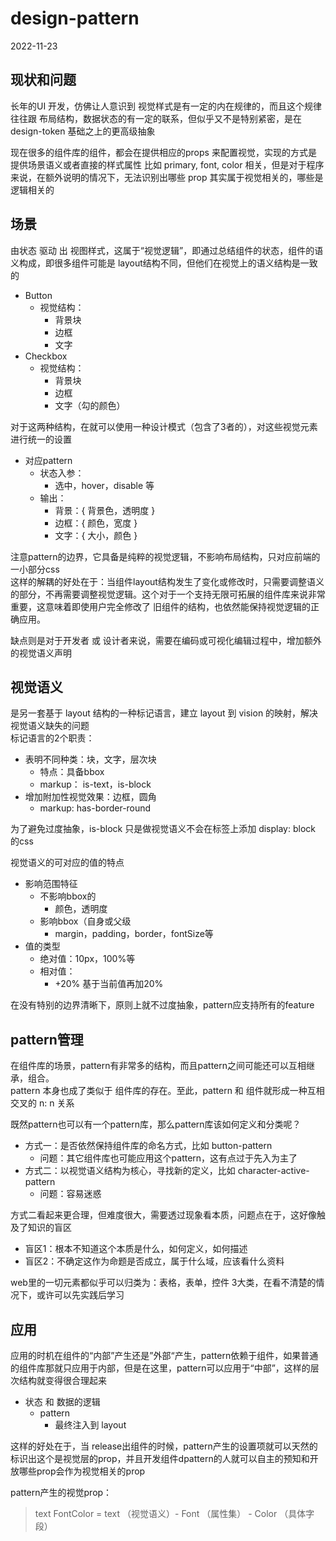 # design-pattern
2022-11-23

## 现状和问题
长年的UI 开发，仿佛让人意识到 视觉样式是有一定的内在规律的，而且这个规律往往跟 布局结构，数据状态的有一定的联系，但似乎又不是特别紧密，是在design-token 基础之上的更高级抽象

现在很多的组件库的组件，都会在提供相应的props 来配置视觉，实现的方式是 提供场景语义或者直接的样式属性 比如 primary,  font, color 相关，但是对于程序来说，在额外说明的情况下，无法识别出哪些 prop 其实属于视觉相关的，哪些是逻辑相关的


## 场景
由状态 驱动 出 视图样式，这属于“视觉逻辑”，即通过总结组件的状态，组件的语义构成，即很多组件可能是 layout结构不同，但他们在视觉上的语义结构是一致的

- Button
   - 视觉结构：
      - 背景块
      - 边框
      - 文字
- Checkbox
   - 视觉结构：	
      - 背景块
      - 边框
      - 文字（勾的颜色）

对于这两种结构，在就可以使用一种设计模式（包含了3者的），对这些视觉元素进行统一的设置

- 对应pattern
   - 状态入参：
      - 选中，hover，disable 等
   - 输出：
      - 背景：{  背景色，透明度 }
      - 边框：{  颜色，宽度 }
      - 文字：{ 大小，颜色 }

注意pattern的边界，它具备是纯粹的视觉逻辑，不影响布局结构，只对应前端的一小部分css<br />这样的解耦的好处在于：当组件layout结构发生了变化或修改时，只需要调整语义的部分，不再需要调整视觉逻辑。这个对于一个支持无限可拓展的组件库来说非常重要，这意味着即使用户完全修改了 旧组件的结构，也依然能保持视觉逻辑的正确应用。

缺点则是对于开发者 或 设计者来说，需要在编码或可视化编辑过程中，增加额外的视觉语义声明

## 视觉语义
是另一套基于 layout 结构的一种标记语言，建立 layout 到 vision 的映射，解决视觉语义缺失的问题<br />标记语言的2个职责：

- 表明不同种类：块，文字，层次块
   - 特点：具备bbox
   - markup： is-text，is-block
- 增加附加性视觉效果：边框，圆角
   - markup: has-border-round

为了避免过度抽象，is-block 只是做视觉语义不会在标签上添加 display: block 的css

视觉语义的可对应的值的特点

- 影响范围特征
   - 不影响bbox的
      - 颜色，透明度
   - 影响bbox（自身或父级
      - margin，padding，border，fontSize等
- 值的类型
   - 绝对值：10px，100%等
   - 相对值：
      - +20% 基于当前值再加20%

在没有特别的边界清晰下，原则上就不过度抽象，pattern应支持所有的feature

## pattern管理
在组件库的场景，pattern有非常多的结构，而且pattern之间可能还可以互相继承，组合。<br />pattern 本身也成了类似于 组件库的存在。至此，pattern 和 组件就形成一种互相交叉的 n: n 关系

既然pattern也可以有一个pattern库，那么pattern库该如何定义和分类呢？

- 方式一：是否依然保持组件库的命名方式，比如 button-pattern
   - 问题：其它组件库也可能应用这个pattern，这有点过于先入为主了
- 方式二：以视觉语义结构为核心，寻找新的定义，比如 character-active-pattern	
   - 问题：容易迷惑

方式二看起来更合理，但难度很大，需要透过现象看本质，问题点在于，这好像触及了知识的盲区

- 盲区1：根本不知道这个本质是什么，如何定义，如何描述
- 盲区2：不确定这作为命题是否成立，属于什么域，应该看什么资料

web里的一切元素都似乎可以归类为：表格，表单，控件 3大类，在看不清楚的情况下，或许可以先实践后学习


## 应用
应用的时机在组件的“内部”产生还是”外部“产生，pattern依赖于组件，如果普通的组件库那就只应用于内部，但是在这里，pattern可以应用于“中部”，这样的层次结构就变得很合理起来

- 状态 和 数据的逻辑
   - pattern
      - 最终注入到 layout

这样的好处在于，当 release出组件的时候，pattern产生的设置项就可以天然的标识出这个是视觉层的prop，并且开发组件dpattern的人就可以自主的预知和开放哪些prop会作为视觉相关的prop

pattern产生的视觉prop：
> text FontColor = 
> text （视觉语义）- Font （属性集） - Color （具体字段）
